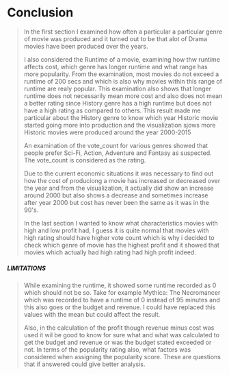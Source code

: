 # Conclusion
> In the first section I examined how often a particular a particular genre of movie was produced and it turned out to be that alot of Drama movies have been produced over the years. 
>
> I also considered the Runtime of a movie, examining how thw runtime affects cost, which genre has longer runtime and what range has more popularity. From the examination, most movies do not exceed a runtime of 200 secs and which is also why movies within this range of runtime are realy popular. This examination also shows that longer runtime does not necessarily mean more cost and also does not mean a better rating since History genre has a high runtime but does not have a high rating as compared to others. This result made me particular about the History genre to know which year Historic movie started going more into production and the visualization sjows more Historic movies were produced around the year 2000-2015
>
> An examination of the vote_count for various genres showed that people prefer Sci-Fi, Action, Adventure and Fantasy as suspected. The vote_count is considered as the rating.
>
> Due to the current economic situations it was necessary to find out how the cost of produciong a movie has increased or decreased over the year and from the visualization, it actually did show an increase around 2000 but also shows a decrease and sometimes increase after year 2000 but cost has never been the same as it was in the 90's.
>
> In the last section I wanted to know what characteristics movies with high and low profit had, I guess it is quite normal that movies with high rating should have higher vote count which is why i decided to check which genre of movie has the highest profit and it showed that movies which actually had high rating had high profit indeed. 

##### LIMITATIONS
> 
> While examining the runtime, it showed some runtime recorded as 0 which should not be so. Take for example Mythica: The Necromancer which was recorded to have a runtime of 0 instead of 95 minutes and this also goes or the budget and revenue. I could have replaced this values with the mean but could affect the result.
>
> Also, in the calculation of the profit though revenue minus cost was used it wil be good to know for sure what and what was calculated to get the budget and revenue or was the budget stated exceeded or not. In terms of the popularity rating also, what factors was considered when assigning the popularity score. These are questions that if answered could give better analysis.
